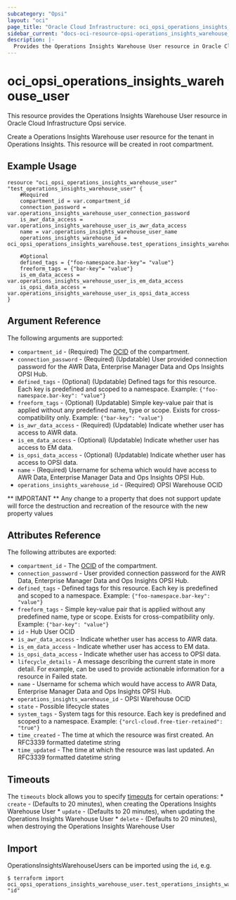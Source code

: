 ```yaml
---
subcategory: "Opsi"
layout: "oci"
page_title: "Oracle Cloud Infrastructure: oci_opsi_operations_insights_warehouse_user"
sidebar_current: "docs-oci-resource-opsi-operations_insights_warehouse_user"
description: |-
  Provides the Operations Insights Warehouse User resource in Oracle Cloud Infrastructure Opsi service
---
```


# oci_opsi_operations_insights_warehouse_user
This resource provides the Operations Insights Warehouse User resource in Oracle Cloud Infrastructure Opsi service.

Create a Operations Insights Warehouse user resource for the tenant in Operations Insights.
This resource will be created in root compartment.


## Example Usage

```hcl
resource "oci_opsi_operations_insights_warehouse_user" "test_operations_insights_warehouse_user" {
	#Required
	compartment_id = var.compartment_id
	connection_password = var.operations_insights_warehouse_user_connection_password
	is_awr_data_access = var.operations_insights_warehouse_user_is_awr_data_access
	name = var.operations_insights_warehouse_user_name
	operations_insights_warehouse_id = oci_opsi_operations_insights_warehouse.test_operations_insights_warehouse.id

	#Optional
	defined_tags = {"foo-namespace.bar-key"= "value"}
	freeform_tags = {"bar-key"= "value"}
	is_em_data_access = var.operations_insights_warehouse_user_is_em_data_access
	is_opsi_data_access = var.operations_insights_warehouse_user_is_opsi_data_access
}
```

## Argument Reference

The following arguments are supported:

* `compartment_id` - (Required) The [OCID](https://docs.cloud.oracle.com/iaas/Content/General/Concepts/identifiers.htm) of the compartment.
* `connection_password` - (Required) (Updatable) User provided connection password for the AWR Data,  Enterprise Manager Data and Ops Insights OPSI Hub.
* `defined_tags` - (Optional) (Updatable) Defined tags for this resource. Each key is predefined and scoped to a namespace. Example: `{"foo-namespace.bar-key": "value"}` 
* `freeform_tags` - (Optional) (Updatable) Simple key-value pair that is applied without any predefined name, type or scope. Exists for cross-compatibility only. Example: `{"bar-key": "value"}` 
* `is_awr_data_access` - (Required) (Updatable) Indicate whether user has access to AWR data.
* `is_em_data_access` - (Optional) (Updatable) Indicate whether user has access to EM data.
* `is_opsi_data_access` - (Optional) (Updatable) Indicate whether user has access to OPSI data.
* `name` - (Required) Username for schema which would have access to AWR Data,  Enterprise Manager Data and Ops Insights OPSI Hub.
* `operations_insights_warehouse_id` - (Required) OPSI Warehouse OCID


** IMPORTANT **
Any change to a property that does not support update will force the destruction and recreation of the resource with the new property values

## Attributes Reference

The following attributes are exported:

* `compartment_id` - The [OCID](https://docs.cloud.oracle.com/iaas/Content/General/Concepts/identifiers.htm) of the compartment.
* `connection_password` - User provided connection password for the AWR Data,  Enterprise Manager Data and Ops Insights OPSI Hub.
* `defined_tags` - Defined tags for this resource. Each key is predefined and scoped to a namespace. Example: `{"foo-namespace.bar-key": "value"}` 
* `freeform_tags` - Simple key-value pair that is applied without any predefined name, type or scope. Exists for cross-compatibility only. Example: `{"bar-key": "value"}` 
* `id` - Hub User OCID
* `is_awr_data_access` - Indicate whether user has access to AWR data.
* `is_em_data_access` - Indicate whether user has access to EM data.
* `is_opsi_data_access` - Indicate whether user has access to OPSI data.
* `lifecycle_details` - A message describing the current state in more detail. For example, can be used to provide actionable information for a resource in Failed state.
* `name` - Username for schema which would have access to AWR Data,  Enterprise Manager Data and Ops Insights OPSI Hub.
* `operations_insights_warehouse_id` - OPSI Warehouse OCID
* `state` - Possible lifecycle states
* `system_tags` - System tags for this resource. Each key is predefined and scoped to a namespace. Example: `{"orcl-cloud.free-tier-retained": "true"}` 
* `time_created` - The time at which the resource was first created. An RFC3339 formatted datetime string
* `time_updated` - The time at which the resource was last updated. An RFC3339 formatted datetime string

## Timeouts

The `timeouts` block allows you to specify [timeouts](https://registry.terraform.io/providers/oracle/oci/latest/docs/guides/changing_timeouts) for certain operations:
	* `create` - (Defaults to 20 minutes), when creating the Operations Insights Warehouse User
	* `update` - (Defaults to 20 minutes), when updating the Operations Insights Warehouse User
	* `delete` - (Defaults to 20 minutes), when destroying the Operations Insights Warehouse User


## Import

OperationsInsightsWarehouseUsers can be imported using the `id`, e.g.

```
$ terraform import oci_opsi_operations_insights_warehouse_user.test_operations_insights_warehouse_user "id"
```

